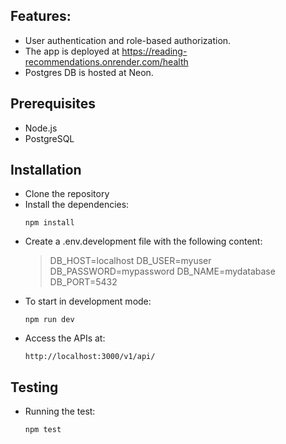 ## Features:
- User authentication and role-based authorization.
- The app is deployed at https://reading-recommendations.onrender.com/health
- Postgres DB is hosted at Neon.


## Prerequisites

- Node.js
- PostgreSQL

## Installation

- Clone the repository
- Install the dependencies:
    ```
    npm install
    ```
- Create a .env.development file with the following content:
    >DB_HOST=localhost
    >DB_USER=myuser
    >DB_PASSWORD=mypassword
    >DB_NAME=mydatabase
    >DB_PORT=5432
- To start in development mode:
    ```
    npm run dev
    ```
- Access the APIs at:
    ```
    http://localhost:3000/v1/api/
    ```
    
## Testing
- Running the test:
    ```
    npm test
    ```
